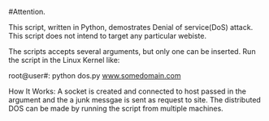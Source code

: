 #Attention.

This script, written in Python, demostrates Denial of service(DoS) attack.
This script does not intend to target any particular webiste.

The scripts accepts several arguments, but only one can be inserted.
Run the script in the Linux Kernel like:

root@user#: python dos.py www.somedomain.com

How It Works:
A socket is created and connected to host passed in the argument and the a junk messgae is sent as request to site.
The distributed DOS can be made by running the script from multiple machines.
